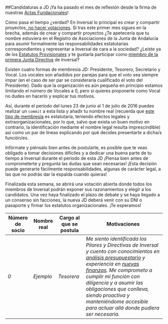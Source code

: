 ##Candidaturas a JD
¡Ya ha pasado el mes de reflexión desde la firma de nuestras [Actas Fundacionales](https://github.com/inversal/Inversal-Org/blob/master/meta.Inversal.LINK/Firma%20de%20actas.md)! 

Cómo pasa el tiempo ¿verdad? En Inversal lo principal es crear y compartir proyectos[, no hacer votaciones](https://github.com/inversal/Inversal-Org/blob/master/Lo_que_Inversal_no_es.md#inversal-no-es-un-experimento-de-liberalismo-anarqu%C3%ADa-o-democracia). Si tras este primer mes sigues en la brecha, además de crear y compartir proyectos ¿Te apetecería que tu nombre estuviera en el Registro de Asociaciones de la Junta de Andalucía para asumir formalmente las responsabilidades estatutarias correspondientes y representar a Inversal de cara a la sociedad?
¿Leíste ya de los [Estatutos Provisionales](https://github.com/inversal/Inversal-Org/blob/master/meta.Inversal.LINK/Asociacion%20Autonomica/Estatutos/estatutos_asociacion%20JA.doc) y te gustaría participar como  [miembro de la primera Junta Directiva](https://github.com/inversal/Inversal-Org/blob/master/Directivas/Directiva_de_Participaci%C3%B3n.md) de Inversal? 

Existen cuatro formas de membresía JD: Presidente, Tesorero, Secretario y Vocal. Los vocales son añadidos por parejas para que el voto sea siempre impar (en el caso de ser par se consideraría cualificado el voto del Presidente). Dado que la organización es aún pequeña en principio estamos limitando el número de Vocales a 0, pero si quieres proponerte como Vocal no dudes en hacerlo y explicar tus motivos.

Así, durante el periodo del lunes 23 de junio al 1 de julio de 2016 puedes realizar un `commit` a esta lista y añadir tu nombre real (recuerda que [este tipo de membresía](https://github.com/inversal/Inversal-Org/blob/master/Directivas/Directiva_de_Participaci%C3%B3n.md) es estatutaria, teniendo efectos legales y extraorganizacionales, por lo que, salvo que exista un buen motivo en contrario, la identificación mediante el nombre legal resulta imprescindible) así como un par de líneas explicando por qué decides presentarte a dicha/s función/es. 

Infórmate y piénsalo bien antes de postularte, es posible que te veas obligado a tomar decisiones difíciles y a dedicar una buena parte de tu tiempo a Inversal durante el periodo de esta JD ¡Piensa bien antes de comprometerte y pregunta las dudas que sean necesarias! ¡Esta decisión puede generarte fácilmente responsabilidades, algunas de carácter legal, a las que no podrás dar la espalda cuando quieras!

Finalizada esta semana, se abrirá una votación abierta donde todos los miembros de Inversal podrán exponer sus razonamientos y elegir a los candidatos. Una vez haya finalizado el plazo de debate y se haya llegado a un consenso sin facciones, la nueva JD deberá venir con su DNI o pasaporte y firmar los estatutos organizacionales. ¡Te esperamos!

|Número de socio|Nombre real|Cargo al que se postula|Motivaciones|
| ------------- | ------------- | ------------- | ------------- |
|_0_|_Ejemplo_|_Tesorera_|_Me siento identificada los Pilares y Directivas de Inversal y cuento con conocimientos en [análisis presupuestario](http://pastebin.com/Rjdvur48) y experiencia en [nuevas finanzas](https://etherscan.io/txsInternal?a=0xbb9bc244d798123fde783fcc1c72d3bb8c189413&p=84). Me comprometo a cumplir mi función con diligencia y a asumir las obligaciones que conlleva, siendo proactiva y manteniéndome accesible para actuar allá donde pudiera ser necesaria._|


